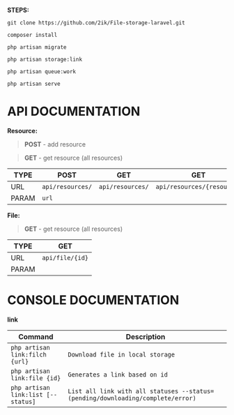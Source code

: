 **STEPS:**

`git clone https://github.com/2ik/File-storage-laravel.git`

`composer install`

`php artisan migrate`

`php artisan storage:link`

`php artisan queue:work`

`php artisan serve`


# API DOCUMENTATION

**Resource:**

> **POST** - add resource

> **GET** - get resource (all resources)

TYPE | POST| GET| GET
|--|--|--|--|
URL| `api/resources/`| `api/resources/` |`api/resources/{resource}`
PARAM| `url`| |

**File:**

> **GET** - get resource (all resources)

TYPE | GET
|--|--|
URL| `api/file/{id}`|
PARAM||

# CONSOLE DOCUMENTATION

**link**

Command | Description
|--|--|
`php artisan link:filch {url}` | `Download file in local storage`
`php artisan link:file {id}` | `Generates a link based on id`
`php artisan link:list [--status]` | `List all link with all statuses --status=(pending/downloading/complete/error)`
